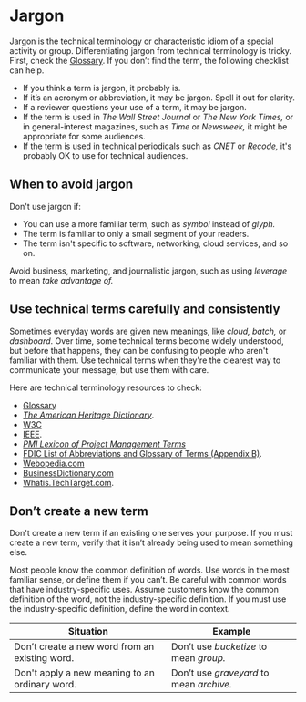 # Jargon

Jargon is the technical terminology or characteristic idiom of a special activity or group. Differentiating jargon from technical terminology is tricky. First, check the [Glossary](../glossary.md). If you don’t find the term, the following checklist can help.

* If you think a term is jargon, it probably is.
* If it’s an acronym or abbreviation, it may be jargon. Spell it out for clarity.
* If a reviewer questions your use of a term, it may be jargon.
* If the term is used in *The Wall Street Journal* or *The New York Times,* or in general-interest magazines, such as *Time* or *Newsweek,* it might be appropriate for some audiences.
* If the term is used in technical periodicals such as *CNET* or *Recode,* it's probably OK to use for technical audiences.

## When to avoid jargon

Don't use jargon if:

* You can use a more familiar term, such as *symbol* instead of *glyph.*
* The term is familiar to only a small segment of your readers.
* The term isn't specific to software, networking, cloud services, and so on.

Avoid business, marketing, and journalistic jargon, such as using *leverage* to mean *take advantage of.*

## Use technical terms carefully and consistently

Sometimes everyday words are given new meanings, like *cloud, batch,* or *dashboard*. Over time, some technical terms become widely understood, but before that happens, they can be confusing to people who aren't familiar with them. Use technical terms when they're the clearest way to communicate your message, but use them with care.

Here are technical terminology resources to check:

* [Glossary](../glossary.md)
* [*The American Heritage Dictionary*](https://ahdictionary.com/).
* [W3C](https://www.w3.org/standards/xml)
* [IEEE](https://www.ieee.org/index.html).
* *[PMI Lexicon of Project Management Terms](https://www.pmi.org/PMBOK-Guide-and-Standards/PMI-lexicon.aspx)*
* [FDIC List of Abbreviations and Glossary of Terms (Appendix B)](https://www.fdic.gov/bank/historical/managing/documents/history-consolidated.pdf).
* [Webopedia.com](https://www.webopedia.com/)
* [BusinessDictionary.com](https://www.businessdictionary.com/)
* [Whatis.TechTarget.com](https://whatis.techtarget.com/).

## Don’t create a new term

Don't create a new term if an existing one serves your purpose. If you must create a new term, verify that it isn’t already being used to mean something else.

Most people know the common definition of words. Use words in the most familiar sense, or define them if you can’t. Be careful with common words that have industry-specific uses. Assume customers know the common definition of the word, not the industry-specific definition. If you must use the industry-specific definition, define the word in context.

|                   Situation                    |                 Example                  |
| ---------------------------------------------- | ---------------------------------------- |
| Don’t create a new word from an existing word. | Don’t use *bucketize* to mean *group.*   |
| Don't apply a new meaning to an ordinary word. | Don’t use *graveyard* to mean *archive.* |
